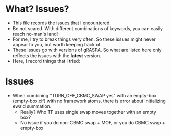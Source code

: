 # What? Issues? 
  * This file records the issues that I encountered.
  * Be not scared. With different combinations of keywords, you can easily reach no-man's land!
  * For me, I try to break things very often. So these issues might never appear to you, but worth keeping track of.
  * These issues go with versions of gRASPA. So what are listed here only reflects the issues with the **latest** version.
  * Here, I record things that I tried:
# Issues
  * When combining "TURN_OFF_CBMC_SWAP yes" with an empty-box (empty-box.cif) with no framework atoms, there is error about initializing ewald summation.
    * Really? Who TF uses single swap moves together with an empty box?
    * No issue if you do non-CBMC swap + MOF, or you do CBMC swap + empty-box
